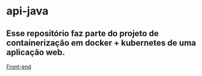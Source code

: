 # api-java
## Esse repositório faz parte do projeto de containerização em docker + kubernetes de uma aplicação web.
[Front-end](https://github.com/uiuqM/angular-project-consumeAPI)
